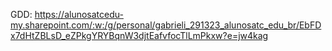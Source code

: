 GDD: https://alunosatcedu-my.sharepoint.com/:w:/g/personal/gabrieli_291323_alunosatc_edu_br/EbFDx7dHtZBLsD_eZPkgYRYBqnW3djtEafvfocTlLmPkxw?e=jw4kag
